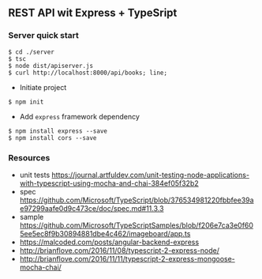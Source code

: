 ## REST API wit Express + TypeSript

### Server quick start
```
$ cd ./server
$ tsc
$ node dist/apiserver.js
$ curl http://localhost:8000/api/books; line;
```



* Initiate project
```
$ npm init
```
* Add `express` framework dependency
```
$ npm install express --save
$ npm install cors --save
```



### Resources
* unit tests https://journal.artfuldev.com/unit-testing-node-applications-with-typescript-using-mocha-and-chai-384ef05f32b2
* spec https://github.com/Microsoft/TypeScript/blob/376534981220fbbfee39ae97299aafe0d9c473ce/doc/spec.md#11.3.3
* sample https://github.com/Microsoft/TypeScriptSamples/blob/f206e7ca3e0f605ee5ec8f9b30894881dbe4c462/imageboard/app.ts
* https://malcoded.com/posts/angular-backend-express
* http://brianflove.com/2016/11/08/typescript-2-express-node/ 
* http://brianflove.com/2016/11/11/typescript-2-express-mongoose-mocha-chai/